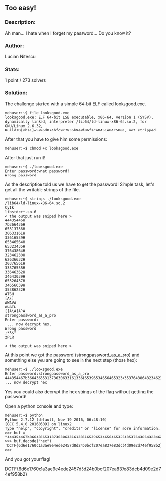 ## Too easy!

### Description:
Ah man... I hate when I forget my password... Do you know it?

### Author: 
Lucian Nitescu

### Stats: 
1 point / 273 solvers

### Solution:  

The challenge started with a simple 64-bit ELF called looksgood.exe.

```
mehuser:~$ file looksgood.exe 
looksgood.exe: ELF 64-bit LSB executable, x86-64, version 1 (SYSV), dynamically linked, interpreter /lib64/ld-linux-x86-64.so.2, for GNU/Linux 2.6.32, BuildID[sha1]=5895d074bfc9c7835b9e8f06face0451e04c5004, not stripped
```

After that you have to give him some permissions:

```
mehuser:~$ chmod +x looksgood.exe 
```

After that just run it!

```
mehuser:~$ ./looksgood.exe 
Enter password:what password?
Wrong password
```

As the description told us we have to get the password! Simple task, let's get all the writable strings of the file.

```
mehuser:~$ strings ./looksgood.exe 
/lib64/ld-linux-x86-64.so.2
CyIk
libstdc++.so.6
< the output was sniped here >
44435446H
7b366436H
65313736H
30633161H
33616539H
65346564H
65323435H
37643864H
32346230H
62636632H
30376561H
33376538H
33646362H
34643039H
65326437H
34656639H
35386232H
ATSH
[A\]
AWAVA
AUATL
[]A\A]A^A_
strongpassword_as_a_pro
Enter password:
 ... now decrypt hex.
Wrong password
;*3$"
zPLR

< the output was sniped here >
```

At this point we got the password (strongpassword_as_a_pro) and something else you are going to see in the next step (those hex):

```
mehuser:~$ ./looksgood.exe 
Enter password:strongpassword_as_a_pro
444354467b366436653137363063316133616539653465646532343537643864323462306263663230376561383337653833646362346430396532643734656639353862327d ... now decrypt hex
```

Yes you could also decrypt the hex strings of the flag without getting the password!

Open a python console and type:

```
mehuser:~$ python
Python 2.7.12 (default, Nov 19 2016, 06:48:10) 
[GCC 5.4.0 20160609] on linux2
Type "help", "copyright", "credits" or "license" for more information.
>>> buf = "444354467b366436653137363063316133616539653465646532343537643864323462306263663230376561383337653833646362346430396532643734656639353862327d"
>>> buf.decode("hex")
'DCTF{6d6e1760c1a3ae9e4ede2457d8d24b0bcf207ea837e83dcb4d09e2d74ef958b2}'
>>> 
```

And you got your flag!

DCTF{6d6e1760c1a3ae9e4ede2457d8d24b0bcf207ea837e83dcb4d09e2d74ef958b2}